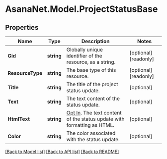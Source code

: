 # AsanaNet.Model.ProjectStatusBase

## Properties

Name | Type | Description | Notes
------------ | ------------- | ------------- | -------------
**Gid** | **string** | Globally unique identifier of the resource, as a string. | [optional] [readonly] 
**ResourceType** | **string** | The base type of this resource. | [optional] [readonly] 
**Title** | **string** | The title of the project status update. | [optional] 
**Text** | **string** | The text content of the status update. | [optional] 
**HtmlText** | **string** | [Opt In](/docs/inputoutput-options). The text content of the status update with formatting as HTML. | [optional] 
**Color** | **string** | The color associated with the status update. | [optional] 

[[Back to Model list]](../README.md#documentation-for-models) [[Back to API list]](../README.md#documentation-for-api-endpoints) [[Back to README]](../README.md)


